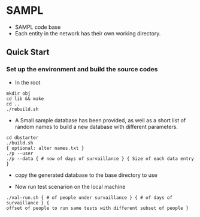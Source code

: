 # SAMPL

- SAMPL code base
- Each entity in the network has their own working directory.

## Quick Start

### Set up the environment and build the source codes

- In the root

```
mkdir obj
cd lib && make
cd ..
./rebuild.sh
```

- A Small sample database has been provided, as well as a short list of random
  names to build a new database with different parameters.
```
cd dbstarter
./build.sh
{ optional: alter names.txt }
./p --user
./p --data { # now of days of survaillance } { Size of each data entry }

```
- copy the generated database to the base directory to use

- Now run test scenarion on the local machine
```
./val-run.sh { # of people under survaillance } { # of days of survaillance } {
offset of people to run same tests with different subset of people }
```

